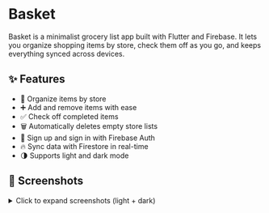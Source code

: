 # Basket
Basket is a minimalist grocery list app built with Flutter and Firebase. It lets you organize shopping items by store, check them off as you go, and keeps everything synced across devices.

## ✨ Features

- 🏪 Organize items by store
- ➕ Add and remove items with ease
- ✅ Check off completed items
- 🗑️ Automatically deletes empty store lists
- 🔐 Sign up and sign in with Firebase Auth
- 🔥 Sync data with Firestore in real-time
- 🌗 Supports light and dark mode

## 📸 Screenshots

<details>
  <summary>Click to expand screenshots (light + dark)</summary>

  <br/>

  ### 🏠 Home
  <table>
    <tr>
      <td><strong>Light</strong></td>
      <td><strong>Dark</strong></td>
    </tr>
    <tr>
      <td><img src="screenshots/home_light.png" width="150"/></td>
      <td><img src="screenshots/home_dark.png" width="150"/></td>
    </tr>
  </table>

  ### 🔐 Login
  <table>
    <tr>
      <td><strong>Light</strong></td>
      <td><strong>Dark</strong></td>
    </tr>
    <tr>
      <td><img src="screenshots/login_light.png" width="150"/></td>
      <td><img src="screenshots/login_dark.png" width="150"/></td>
    </tr>
  </table>

  ### 📝 Register
  <table>
    <tr>
      <td><strong>Light</strong></td>
      <td><strong>Dark</strong></td>
    </tr>
    <tr>
      <td><img src="screenshots/register_light.png" width="150"/></td>
      <td><img src="screenshots/register_dark.png" width="150"/></td>
    </tr>
  </table>

  ### 👤 Account
  <table>
    <tr>
      <td><strong>Light</strong></td>
      <td><strong>Dark</strong></td>
    </tr>
    <tr>
      <td><img src="screenshots/account_light.png" width="150"/></td>
      <td><img src="screenshots/account_dark.png" width="150"/></td>
    </tr>
  </table>

  ### ➕ New
  <table>
    <tr>
      <td><strong>Light</strong></td>
      <td><strong>Dark</strong></td>
    </tr>
    <tr>
      <td><img src="screenshots/new_light.png" width="150"/></td>
      <td><img src="screenshots/new_dark.png" width="150"/></td>
    </tr>
  </table>

  ### 🛒 List
  <table>
    <tr>
      <td><strong>Light</strong></td>
      <td><strong>Dark</strong></td>
    </tr>
    <tr>
      <td><img src="screenshots/list_light.png" width="150"/></td>
      <td><img src="screenshots/list_dark.png" width="150"/></td>
    </tr>
  </table>

</details>
